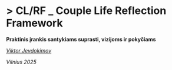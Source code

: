 # > CL/RF _ Couple Life Reflection Framework

**Praktinis įrankis santykiams suprasti, vizijoms ir pokyčiams**

_[Viktor Jevdokimov](https://www.linkedin.com/in/viktor-jevdokimov)_

_Vilnius 2025_
